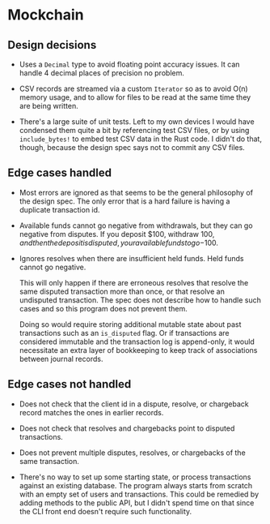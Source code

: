 # Mockchain

## Design decisions

- Uses a `Decimal` type to avoid floating point accuracy issues. It can handle 4 decimal places of
  precision no problem.

- CSV records are streamed via a custom `Iterator` so as to avoid O(n) memory usage, and to allow
  for files to be read at the same time they are being written.

- There's a large suite of unit tests. Left to my own devices I would have condensed them quite a
  bit by referencing test CSV files, or by using `include_bytes!` to embed test CSV data in the Rust
  code. I didn't do that, though, because the design spec says not to commit any CSV files.

## Edge cases handled

- Most errors are ignored as that seems to be the general philosophy of the design spec. The only
  error that is a hard failure is having a duplicate transaction id.

- Available funds cannot go negative from withdrawals, but they can go negative from disputes. If
  you deposit $100, withdraw $100, and then the deposit is disputed, your available funds to go
  -$100.

- Ignores resolves when there are insufficient held funds. Held funds cannot go negative.

  This will only happen if there are erroneous resolves that resolve the same disputed transaction
  more than once, or that resolve an undisputed transaction. The spec does not describe how to
  handle such cases and so this program does not prevent them.

  Doing so would require storing additional mutable state about past transactions such as an
  `is_disputed` flag. Or if transactions are considered immutable and the transaction log is
  append-only, it would necessitate an extra layer of bookkeeping to keep track of associations
  between journal records.

## Edge cases not handled

- Does not check that the client id in a dispute, resolve, or chargeback record matches the ones in
  earlier records.

- Does not check that resolves and chargebacks point to disputed transactions.

- Does not prevent multiple disputes, resolves, or chargebacks of the same transaction.

- There's no way to set up some starting state, or process transactions against an existing
  database. The program always starts from scratch with an empty set of users and transactions.
  This could be remedied by adding methods to the public API, but I didn't spend time on that since
  the CLI front end doesn't require such functionality.
